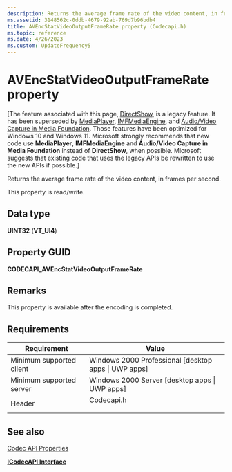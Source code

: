 ```yaml
---
description: Returns the average frame rate of the video content, in frames per second.
ms.assetid: 3148562c-0ddb-4679-92ab-769d7b96bdb4
title: AVEncStatVideoOutputFrameRate property (Codecapi.h)
ms.topic: reference
ms.date: 4/26/2023
ms.custom: UpdateFrequency5
---
```


# AVEncStatVideoOutputFrameRate property

\[The feature associated with this page, [DirectShow](/windows/win32/directshow/directshow), is a legacy feature. It has been superseded by [MediaPlayer](/uwp/api/Windows.Media.Playback.MediaPlayer), [IMFMediaEngine](/windows/win32/api/mfmediaengine/nn-mfmediaengine-imfmediaengine), and [Audio/Video Capture in Media Foundation](windows/win32/medfound/audio-video-capture-in-media-foundation). Those features have been optimized for Windows 10 and Windows 11. Microsoft strongly recommends that new code use **MediaPlayer**, **IMFMediaEngine** and **Audio/Video Capture in Media Foundation** instead of **DirectShow**, when possible. Microsoft suggests that existing code that uses the legacy APIs be rewritten to use the new APIs if possible.\]

Returns the average frame rate of the video content, in frames per second.

This property is read/write.

## Data type

**UINT32** (**VT\_UI4**)

## Property GUID

**CODECAPI\_AVEncStatVideoOutputFrameRate**

## Remarks

This property is available after the encoding is completed.

## Requirements



| Requirement | Value |
|-------------------------------------|---------------------------------------------------------------------------------------|
| Minimum supported client<br/> | Windows 2000 Professional \[desktop apps \| UWP apps\]<br/>                     |
| Minimum supported server<br/> | Windows 2000 Server \[desktop apps \| UWP apps\]<br/>                           |
| Header<br/>                   | <dl> <dt>Codecapi.h</dt> </dl> |



## See also

<dl> <dt>

[Codec API Properties](codec-api-properties.md)
</dt> <dt>

[**ICodecAPI Interface**](/windows/desktop/api/Strmif/nn-strmif-icodecapi)
</dt> </dl>

 

 




